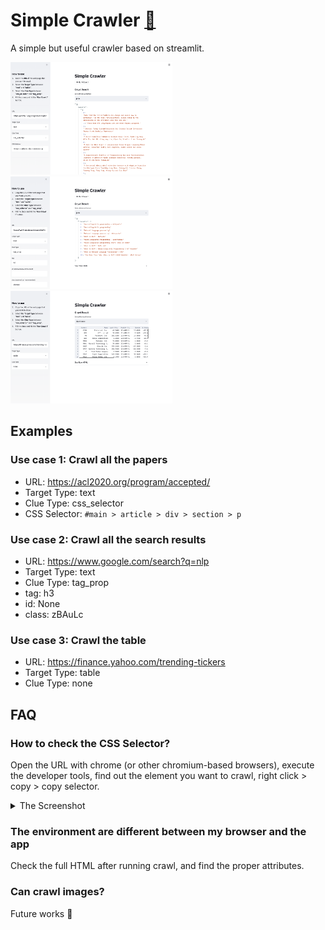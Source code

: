 # Simple Crawler [🔗](https://share.streamlit.io/peinan/streamlit-simple-crawler/main/main.py)

A simple but useful crawler based on streamlit.

<p float="left">
  <img src="doc/imgs/uc1.png" height="180" />
  <img src="doc/imgs/uc2.png" height="180" />
  <img src="doc/imgs/uc3.png" height="180" />
</p>

## Examples

### Use case 1: Crawl all the papers

- URL: https://acl2020.org/program/accepted/
- Target Type: text
- Clue Type: css_selector
- CSS Selector: `#main > article > div > section > p`

### Use case 2: Crawl all the search results

- URL: https://www.google.com/search?q=nlp
- Target Type: text
- Clue Type: tag_prop
- tag: h3
- id: None
- class: zBAuLc

### Use case 3: Crawl the table

- URL: https://finance.yahoo.com/trending-tickers
- Target Type: table
- Clue Type: none

## FAQ

### How to check the CSS Selector?

Open the URL with chrome (or other chromium-based browsers), execute the developer tools, find out the element you want to crawl, right click > copy > copy selector.

<details><summary>The Screenshot</summary>

![](./doc/imgs/css_selector.png)

</details>

### The environment are different between my browser and the app

Check the full HTML after running crawl, and find the proper attributes.

### Can crawl images?

Future works 🤗
